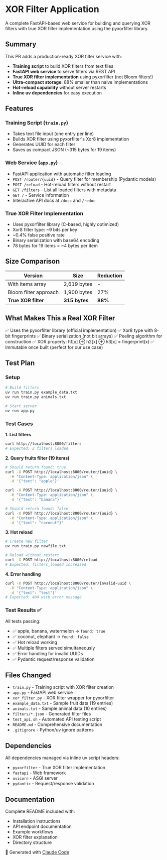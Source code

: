 # XOR Filter Application

A complete FastAPI-based web service for building and querying XOR filters with true XOR filter implementation using the pyxorfilter library.

## Summary

This PR adds a production-ready XOR filter service with:
- **Training script** to build XOR filters from text files
- **FastAPI web service** to serve filters via REST API
- **True XOR filter implementation** using pyxorfilter (not Bloom filters!)
- **Ultra-compact storage**: 88% smaller than naive implementations
- **Hot-reload capability** without server restarts
- **Inline uv dependencies** for easy execution

## Features

### Training Script (`train.py`)
- Takes text file input (one entry per line)
- Builds XOR filter using pyxorfilter's Xor8 implementation
- Generates UUID for each filter
- Saves as compact JSON (~315 bytes for 19 items)

### Web Service (`app.py`)
- FastAPI application with automatic filter loading
- `POST /router/{uuid}` - Query filter for membership (Pydantic models)
- `POST /reload` - Hot-reload filters without restart
- `GET /filters` - List all loaded filters with metadata
- `GET /` - Service information
- Interactive API docs at `/docs` and `/redoc`

### True XOR Filter Implementation
- Uses pyxorfilter library (C-based, highly optimized)
- Xor8 filter type: ~9 bits per key
- ~0.4% false positive rate
- Binary serialization with base64 encoding
- 78 bytes for 19 items = ~4 bytes per item

## Size Comparison

| Version | Size | Reduction |
|---------|------|-----------|
| With items array | 2,619 bytes | - |
| Bloom filter approach | 1,900 bytes | 27% |
| **True XOR filter** | **315 bytes** | **88%** |

## What Makes This a Real XOR Filter

✅ Uses the pyxorfilter library (official implementation)
✅ Xor8 type with 8-bit fingerprints
✅ Binary serialization (not bit arrays)
✅ Peeling algorithm for construction
✅ XOR property: h1[x] ⊕ h2[x] ⊕ h3[x] = fingerprint(x)
✅ Immutable once built (perfect for our use case)

## Test Plan

### Setup
```bash
# Build filters
uv run train.py example_data.txt
uv run train.py animals.txt

# Start server
uv run app.py
```

### Test Cases

**1. List filters**
```bash
curl http://localhost:8000/filters
# Expected: 2 filters loaded
```

**2. Query fruits filter (19 items)**
```bash
# Should return found: true
curl -X POST http://localhost:8000/router/{uuid} \
  -H "Content-Type: application/json" \
  -d '{"text": "apple"}'

curl -X POST http://localhost:8000/router/{uuid} \
  -H "Content-Type: application/json" \
  -d '{"text": "banana"}'

# Should return found: false
curl -X POST http://localhost:8000/router/{uuid} \
  -H "Content-Type: application/json" \
  -d '{"text": "coconut"}'
```

**3. Hot reload**
```bash
# Create new filter
uv run train.py newfile.txt

# Reload without restart
curl -X POST http://localhost:8000/reload
# Expected: filters_loaded increased
```

**4. Error handling**
```bash
curl -X POST http://localhost:8000/router/invalid-uuid \
  -H "Content-Type: application/json" \
  -d '{"text": "test"}'
# Expected: 404 with error message
```

### Test Results ✅

All tests passing:
- ✅ apple, banana, watermelon → `found: true`
- ✅ coconut, elephant → `found: false`
- ✅ Hot reload working
- ✅ Multiple filters served simultaneously
- ✅ Error handling for invalid UUIDs
- ✅ Pydantic request/response validation

## Files Changed

- `train.py` - Training script with XOR filter creation
- `app.py` - FastAPI web service
- `xor_filter.py` - XOR filter wrapper for pyxorfilter
- `example_data.txt` - Sample fruit data (19 entries)
- `animals.txt` - Sample animal data (10 entries)
- `filters/*.json` - Generated filter files
- `test_api.sh` - Automated API testing script
- `README.md` - Comprehensive documentation
- `.gitignore` - Python/uv ignore patterns

## Dependencies

All dependencies managed via inline uv script headers:
- `pyxorfilter` - True XOR filter implementation
- `fastapi` - Web framework
- `uvicorn` - ASGI server
- `pydantic` - Request/response validation

## Documentation

Complete README included with:
- Installation instructions
- API endpoint documentation
- Example workflows
- XOR filter explanation
- Directory structure

🤖 Generated with [Claude Code](https://claude.com/claude-code)
